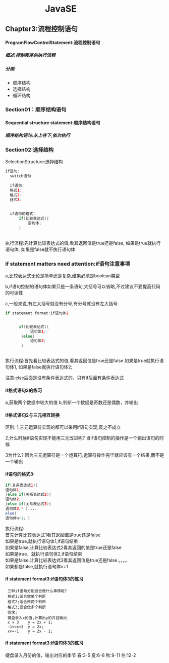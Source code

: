 # &nbsp;&nbsp;&nbsp;&nbsp;&nbsp;&nbsp;&nbsp;&nbsp;&nbsp;&nbsp;&nbsp;&nbsp;&nbsp;&nbsp;&nbsp;&nbsp;&nbsp;&nbsp;&nbsp;JavaSE
## Chapter3:流程控制语句
#### ProgramFlowControlStatement:流程控制语句
##### 概述:控制程序的执行流程
##### 分类:
 + 顺序结构<br/>
 + 选择结构<br/>
 + 循环结构<br/> 
### Section01：顺序结构语句
#### Sequential structure statement:顺序结构语句
##### 顺序结构语句:从上往下,依次执行



### Section02:选择结构

SelectionStructure:选择结构

```java
if语句:
  switch语句:
 
  if语句:
  格式1:
  格式2:
  格式3:
 
 
  if语句的格式：
      if(比较表达式){
          语句体;
      }
     
```

 执行流程:先计算比较表达式的值,看其返回值是true还是false,
 如果是true就执行语句体,
 如果是false就不执行语句体







### if statement matters need attention:if语句注意事项

a,比较表达式无论是简单还是复杂,结果必须是boolean类型

b,if语句控制的语句体如果只是一条语句,大括号可以省略,不过建议不要提高代码的可读性

c,一般来说,有左大括号就没有分号,有分号就没有左大括号





```java
if statement format:if语句体2


      if(比较表达式){
           语句体1;
       }else{
           语句体2;
       }
  
```

执行流程:首先看比较表达式的值,看其返回值是true还是false
                如果是true就执行语句体1,
                如果是false就执行语句体2;

注意:else后面是没有条件表达式的，只有if后面有条件表达式



#### if格式语句2的练习

a,获取两个数据中较大的值
b,判断一个数据是奇数还是偶数，并输出



#### if格式语句2与三元相互转换

区别:
1,三元运算符实现的都可以采用if语句实现,反之不成立

2,什么时候if语句实现不能用三元改进呢?
当if语句控制的操作是一个输出语句的时候

3为什么?
因为三元运算符是一个运算符,运算符操作完毕就应该有一个结果,而不是一个输出







#### if语句的格式3:

```java
if(关系表达式1){     
语句体1;
}else if(关系表达式2){
语句体2; 
}else if(关系表达式3){
语句体3;* }....
else{    
语句体n+1; } 
```
执行流程:    
首先计算比较表达式1看其返回值是true还是false     
如果是true,就执行语句体1,if语句结束   
如果是false,计算比较表达式2看其返回的值是true还是false     
如果是true，就执行语句体2,if语句结束     
如果是false,计算比较表达式3看其返回值是true还是false     。。。。   
如果都是false,就执行语句体n+1



#### if statement format3:if语句体3的练习

```
 三种if语句分别适合做什么事情呢? 
 格式1;适合做单个判断 
 格式2;适合做两个判断 
 格式3;适合做多个判断 
 需求:      
 键盘录入x的值,计算出y的并且输出 
 x > 3    y = 2x + 1; 
 -1<=x<3  y = 2x; 
 x<=-1    y = 2x - 1;
```



#### if statement format3:if语句体3的练习

  键盘录入月份的值，输出对应的季节
  春:3-5
  夏:6-8
  秋:9-11
  冬:12-2